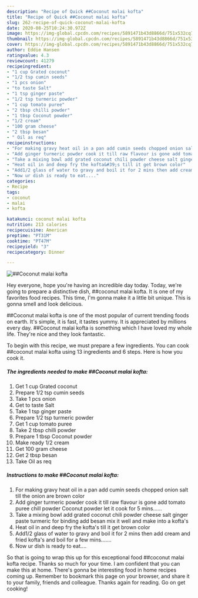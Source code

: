 ```yaml
---
description: "Recipe of Quick ##Coconut malai kofta"
title: "Recipe of Quick ##Coconut malai kofta"
slug: 262-recipe-of-quick-coconut-malai-kofta
date: 2020-08-25T10:24:30.972Z
image: https://img-global.cpcdn.com/recipes/5891471b43d8866d/751x532cq70/coconut-malai-kofta-recipe-main-photo.jpg
thumbnail: https://img-global.cpcdn.com/recipes/5891471b43d8866d/751x532cq70/coconut-malai-kofta-recipe-main-photo.jpg
cover: https://img-global.cpcdn.com/recipes/5891471b43d8866d/751x532cq70/coconut-malai-kofta-recipe-main-photo.jpg
author: Eddie Hansen
ratingvalue: 4.3
reviewcount: 41279
recipeingredient:
- "1 cup Grated coconut"
- "1/2 tsp cumin seeds"
- "1 pcs onion"
- "to taste Salt"
- "1 tsp ginger paste"
- "1/2 tsp turmeric powder"
- "1 cup tomato puree"
- "2 tbsp chilli powder"
- "1 tbsp Coconut powder"
- "1/2 cream"
- "100 gram cheese"
- "2 tbsp besan"
- " Oil as req"
recipeinstructions:
- "For making gravy heat oil in a pan add cumin seeds chopped onion salt till the onion are brown color"
- "Add ginger turmeric powder cook it till raw flavour is gone add tomato puree chill powder Coconut powder let it cook for 5 mins......"
- "Take a mixing bowl add grated coconut chili powder cheese salt ginger paste turmeric for binding add besan mix it well and make into a kofta&#39;s"
- "Heat oil in and deep fry the kofta&#39;s till it get brown color"
- "Add1/2 glass of water to gravy and boil it for 2 mins then add cream and fried kofta&#39;s and boil for a few mins......."
- "Now ur dish is ready to eat...."
categories:
- Recipe
tags:
- coconut
- malai
- kofta

katakunci: coconut malai kofta 
nutrition: 213 calories
recipecuisine: American
preptime: "PT31M"
cooktime: "PT47M"
recipeyield: "3"
recipecategory: Dinner

---
```



![##Coconut malai kofta](https://img-global.cpcdn.com/recipes/5891471b43d8866d/751x532cq70/coconut-malai-kofta-recipe-main-photo.jpg)

Hey everyone, hope you're having an incredible day today. Today, we're going to prepare a distinctive dish, ##coconut malai kofta. It is one of my favorites food recipes. This time, I'm gonna make it a little bit unique. This is gonna smell and look delicious.

##Coconut malai kofta is one of the most popular of current trending foods on earth. It's simple, it is fast, it tastes yummy. It is appreciated by millions every day. ##Coconut malai kofta is something which I have loved my whole life. They're nice and they look fantastic.




To begin with this recipe, we must prepare a few ingredients. You can cook ##coconut malai kofta using 13 ingredients and 6 steps. Here is how you cook it.

<!--inarticleads1-->

##### The ingredients needed to make ##Coconut malai kofta:

1. Get 1 cup Grated coconut
1. Prepare 1/2 tsp cumin seeds
1. Take 1 pcs onion
1. Get to taste Salt
1. Take 1 tsp ginger paste
1. Prepare 1/2 tsp turmeric powder
1. Get 1 cup tomato puree
1. Take 2 tbsp chilli powder
1. Prepare 1 tbsp Coconut powder
1. Make ready 1/2 cream
1. Get 100 gram cheese
1. Get 2 tbsp besan
1. Take  Oil as req




<!--inarticleads2-->

##### Instructions to make ##Coconut malai kofta:

1. For making gravy heat oil in a pan add cumin seeds chopped onion salt till the onion are brown color
1. Add ginger turmeric powder cook it till raw flavour is gone add tomato puree chill powder Coconut powder let it cook for 5 mins......
1. Take a mixing bowl add grated coconut chili powder cheese salt ginger paste turmeric for binding add besan mix it well and make into a kofta&#39;s
1. Heat oil in and deep fry the kofta&#39;s till it get brown color
1. Add1/2 glass of water to gravy and boil it for 2 mins then add cream and fried kofta&#39;s and boil for a few mins.......
1. Now ur dish is ready to eat....




So that is going to wrap this up for this exceptional food ##coconut malai kofta recipe. Thanks so much for your time. I am confident that you can make this at home. There's gonna be interesting food in home recipes coming up. Remember to bookmark this page on your browser, and share it to your family, friends and colleague. Thanks again for reading. Go on get cooking!

